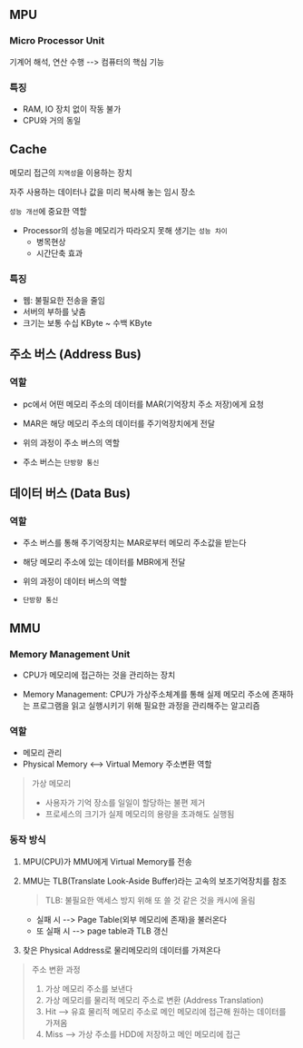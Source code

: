 ## MPU

### Micro Processor Unit

기계어 해석, 연산 수행  --> 컴퓨터의 핵심 기능 

### 특징

- RAM, IO 장치 없이 작동 불가
- CPU와 거의 동일



## Cache

메모리 접근의 `지역성`을 이용하는 장치

자주 사용하는 데이터나 값을 미리 복사해 놓는 임시 장소

`성능 개선`에 중요한 역할

- Processor의 성능을 메모리가 따라오지 못해 생기는 `성능 차이`
  - 병목현상
  - 시간단축 효과

### 특징

- 웹: 불필요한 전송을 줄임
- 서버의 부하를 낮춤
- 크기는 보통 수십 KByte ~ 수백 KByte



## 주소 버스 (Address Bus)

### 역할

- pc에서 어떤 메모리 주소의 데이터를 MAR(기억장치 주소 저장)에게 요청
- MAR은 해당 메모리 주소의 데이터를 주기억장치에게 전달

- 위의 과정이 주소 버스의 역할
- 주소 버스는 `단방향 통신`



## 데이터 버스 (Data Bus)

### 역할

- 주소 버스를 통해 주기억장치는 MAR로부터 메모리 주소값을 받는다
- 해당 메모리 주소에 있는 데이터를 MBR에게 전달

- 위의 과정이 데이터 버스의 역할
- `단방향 통신`





## MMU

### Memory Management Unit

- CPU가 메모리에 접근하는 것을 관리하는 장치

- Memory Management: CPU가 가상주소체계를 통해 실제 메모리 주소에 존재하는 프로그램을 읽고 실행시키기 위해 필요한 과정을 관리해주는 알고리즘

### 역할

- 메모리 관리
- Physical Memory <--> Virtual Memory 주소변환 역할

> 가상 메모리
>
> - 사용자가 기억 장소를 일일이 할당하는 불편 제거
> - 프로세스의 크기가 실제 메모리의 용량을 초과해도 실행됨

### 동작 방식

1. MPU(CPU)가 MMU에게 Virtual Memory를 전송

2. MMU는 TLB(Translate Look-Aside Buffer)라는 고속의 보조기억장치를 참조

   > TLB: 불필요한 액세스 방지 위해 또 쓸 것 같은 것을 캐시에 올림

   - 실패 시 --> Page Table(외부 메모리에 존재)을 불러온다
   - 또 실패 시 --> page table과 TLB 갱신

3. 찾은 Physical Address로 물리메모리의 데이터를 가져온다

>  주소 변환 과정
>
> 1. 가상 메모리 주소를 보낸다
> 2. 가상 메모리를 물리적 메모리 주소로 변환 (Address Translation)
> 3. Hit --> 유효 물리적 메모리 주소로 메인 메모리에 접근해 원하는 데이터를 가져옴
> 4. Miss --> 가상 주소를 HDD에 저장하고 메인 메모리에 접근







